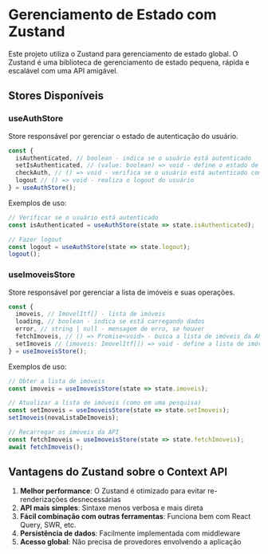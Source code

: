 # Gerenciamento de Estado com Zustand

Este projeto utiliza o Zustand para gerenciamento de estado global. O Zustand é uma biblioteca de gerenciamento de estado pequena, rápida e escalável com uma API amigável.

## Stores Disponíveis

### useAuthStore

Store responsável por gerenciar o estado de autenticação do usuário.

```typescript
const { 
  isAuthenticated, // boolean - indica se o usuário está autenticado
  setIsAuthenticated, // (value: boolean) => void - define o estado de autenticação
  checkAuth, // () => void - verifica se o usuário está autenticado com base no token
  logout // () => void - realiza o logout do usuário
} = useAuthStore();
```

Exemplos de uso:

```typescript
// Verificar se o usuário está autenticado
const isAuthenticated = useAuthStore(state => state.isAuthenticated);

// Fazer logout
const logout = useAuthStore(state => state.logout);
logout();
```

### useImoveisStore

Store responsável por gerenciar a lista de imóveis e suas operações.

```typescript
const {
  imoveis, // ImovelItf[] - lista de imóveis
  loading, // boolean - indica se está carregando dados
  error, // string | null - mensagem de erro, se houver
  fetchImoveis, // () => Promise<void> - busca a lista de imóveis da API
  setImoveis // (imoveis: ImovelItf[]) => void - define a lista de imóveis
} = useImoveisStore();
```

Exemplos de uso:

```typescript
// Obter a lista de imóveis
const imoveis = useImoveisStore(state => state.imoveis);

// Atualizar a lista de imóveis (como em uma pesquisa)
const setImoveis = useImoveisStore(state => state.setImoveis);
setImoveis(novaListaDeImoveis);

// Recarregar os imóveis da API
const fetchImoveis = useImoveisStore(state => state.fetchImoveis);
await fetchImoveis();
```

## Vantagens do Zustand sobre o Context API

1. **Melhor performance**: O Zustand é otimizado para evitar re-renderizações desnecessárias
2. **API mais simples**: Sintaxe menos verbosa e mais direta
3. **Fácil combinação com outras ferramentas**: Funciona bem com React Query, SWR, etc.
4. **Persistência de dados**: Facilmente implementada com middleware
5. **Acesso global**: Não precisa de provedores envolvendo a aplicação
